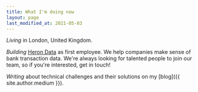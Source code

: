 ```yaml
---
title: What I'm doing now
layout: page
last_modified_at: 2021-05-03
---
```


_Living_ in London, United Kingdom.

_Building_ [Heron Data](https://herondata.io) as first employee. We help
companies make sense of bank transaction data. We're always looking for
talented people to join our team, so if you're interested, get in touch!

_Writing_ about technical challenges and their solutions on my
[blog]({{ site.author.medium }}).
